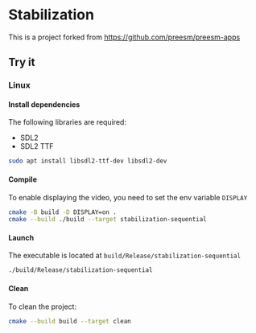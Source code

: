 # Stabilization

This is a project forked from https://github.com/preesm/preesm-apps

## Try it

### Linux

#### Install dependencies

The following libraries are required:
* SDL2
* SDL2 TTF

```bash
sudo apt install libsdl2-ttf-dev libsdl2-dev
```

#### Compile

To enable displaying the video, you need to set the env variable `DISPLAY`

```bash
cmake -B build -D DISPLAY=on .
cmake --build ./build --target stabilization-sequential
```

#### Launch

The executable is located at `build/Release/stabilization-sequential`

```bash
./build/Release/stabilization-sequential
```

#### Clean

To clean the project:

```bash
cmake --build build --target clean
```